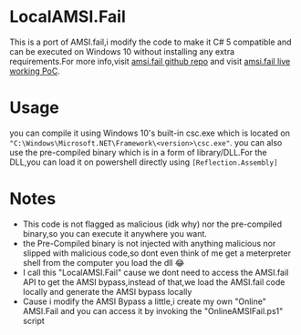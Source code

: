 # LocalAMSI.Fail
This is a port of AMSI.fail,i modify the code to make it C# 5 compatible and can be executed on Windows 10 without installing any extra requirements.For more info,visit [amsi.fail github repo](https://github.com/Flangvik/AMSI.fail) and visit [amsi.fail live working PoC](https://amsi.fail).
# Usage
you can compile it using Windows 10's built-in csc.exe which is located on `"C:\Windows\Microsoft.NET\Framework\<version>\csc.exe"`.
you can also use the pre-compiled binary which is in a form of library/DLL.For the DLL,you can load it on powershell directly using `[Reflection.Assembly]`
# Notes
- This code is not flagged as malicious (idk why) nor the pre-compiled binary,so you can execute it anywhere you want.
- the Pre-Compiled binary is not injected with anything malicious nor slipped with malicious code,so dont even think of me get a meterpreter shell from the computer you load the dll 😂
- I call this "LocalAMSI.Fail" cause we dont need to access the AMSI.fail API to get the AMSI bypass,instead of that,we load the AMSI.fail code locally and generate the AMSI bypass locally
- Cause i modify the AMSI Bypass a little,i create my own "Online" AMSI.Fail and you can access it by invoking the "OnlineAMSIFail.ps1" script
